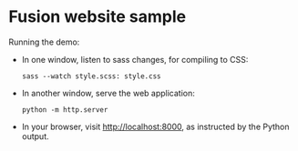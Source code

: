 # Fusion website sample

Running the demo:
* In one window, listen to sass changes, for compiling to CSS:
  ```shell
  sass --watch style.scss: style.css
  ```
* In another window, serve the web application:
  ```shell
  python -m http.server
  ```
* In your browser, visit <http://localhost:8000>, as instructed by the Python output.
